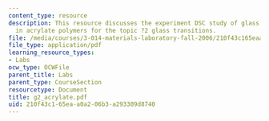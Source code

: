 ```yaml
---
content_type: resource
description: This resource discusses the experiment DSC study of glass transitions
  in acrylate polymers for the topic ?2 glass transitions.
file: /media/courses/3-014-materials-laboratory-fall-2006/210f43c165eaa0a206b3a293309d8740_g2_acrylate.pdf
file_type: application/pdf
learning_resource_types:
- Labs
ocw_type: OCWFile
parent_title: Labs
parent_type: CourseSection
resourcetype: Document
title: g2_acrylate.pdf
uid: 210f43c1-65ea-a0a2-06b3-a293309d8740
---
```

